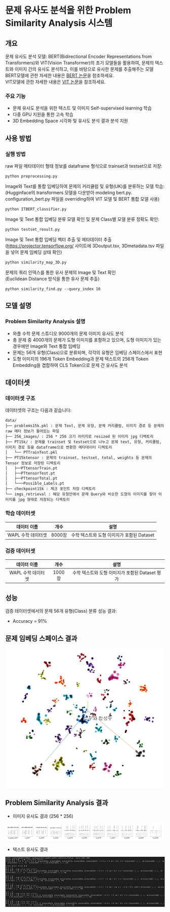 # 문제 유사도 분석을 위한 Problem Similarity Analysis 시스템

## 개요

문제 유사도 분석 모델: BERT(Bidirectional Encoder Representations from Transformers)와 VIT(Vision Transformer)의 초기 모델들을 활용하여, 문제의 텍스트와 이미지 간의 유사도 분석하고, 이를 바탕으로 유사한 문제를 추출해주는 모델   
BERT모델에 관한 자세한 내용은 [BERT 논문](https://arxiv.org/pdf/1810.04805)을 참조하세요.   
VIT모델에 관한 자세한 내용은 [VIT 논문](https://arxiv.org/pdf/2010.11929)을 참조하세요.   

### 주요 기능
- 문제 유사도 분석을 위한 텍스트 및 이미지 Self-supervised learning 학습
- 다중 GPU 지원을 통한 고속 학습
- 3D Embedding Space 시각화 및 유사도 분석 결과 분석 지원

## 사용 방법

### 실행 방법
raw 파일 메타데이터 형태 정보를 dataframe 형식으로 trainset과 testset으로 저장:
```shell
python preprocessing.py
```
Image와 Text를 통합 임베딩하여 문제의 커리큘럼 및 유형(UK)를 분류하는 모델 학습:   
(Hugginface의 transformers 모델을 다운받아 modeling bert.py. configuration_bert.py 파일을 overriding하여 VIT 모델 및 BERT 통합 모델 사용)
```shell
python ITBERT_classifier.py
```
Image 및 Text 통합 입베딩 분류 모델 확인 및 문제 Class별 모델 분류 정확도 확인:
```shell
python testset_result.py
```
Image 및 Text 통합 입베딩 벡터 추출 및 메타데이터 추출   
(https://projector.tensorflow.org/ 사이트에 3Doutput.tsv, 3Dmetadata.tsv 파일을 넣어 문제 임베딩 상태 확인)
```shell
python similarity_map_3D.py
```
문제의 쿼리 인덱스를 통한 유사 문제의 Image 및 Text 확인   
(Euclidean Distance 방식을 통한 유사 문제 추출)
```shell
python similarity_find.py --query_index 10
```

## 모델 설명

### Problem Similarity Analysis 설명
- 와플 수학 문제 스튜디오 9000개의 문제 이미지 유사도 분석
- 총 문제 중 4000개의 문제가 도형 이미지를 포함하고 있으며, 도형 이미지가 있는 경우에만 Image와 Text 통합 임베딩
- 문제는 56개 유형(Class)으로 분류되며, 각각의 유형은 임베딩 스페이스에서 표현
- 도형 이미지의 196개 Token Embedding과 문제 텍스트의 256개 Token Embedding을 겹합하여 CLS Token으로 문제 간 유사도 분석

## 데이터셋

### 데이터셋 구조
데이터셋의 구조는 다음과 같습니다:
```shell
data/
├── problems15k.pkl : 문제 Text, 문제 유형, 문제 커리큘럼, 이미지 경로 등 문제의 raw 메타 정보가 들어있는 파일
├── 256_images/ : 256 * 256 크기 이미지로 resized 된 이미지 jpg 디렉토리
├── PT15k/ : 문제를 trainset 및 testset으로 나누고 문제 text, 유형, 커리큘럼, 이미지 경로 등을 dataframe으로 변환한 메타데이터 디렉토리
│   └── PTTrainTest.pkl
├── PT15ktensor : 문제의 trainset, testset, total, weights 등 문제의 Tensor 정보로 저장된 디렉토리
│   ├──PTtensorTrain.pt
│   ├──PTtensorTest.pt
│   ├──PTtensorTotal.pt
│   └───Possible_Labels.pt
├── checkpoint15k : 체크 포인트 저장 디렉토리
└── imgs_retrieval : 해당 유형안에서 문제 Query와 비슷한 도형의 이미지를 찾아 이미지를 jpg 형태로 저장되는 디렉토리
```

### 학습 데이터셋
|데이터 이름|개수|설명|
|:---:|:---:|:---:|
|WAPL 수학 데이터셋|8000장|수학 텍스트와 도형 이미지가 포함된 Dataset|

### 검증 데이터셋
|데이터 이름|개수|설명|
|:---:|:---:|:---:|
|WAPL 수학 데이터셋|1000장|수학 텍스트와 도형 이미지가 포함된 Dataset 평가|

## 성능

검증 데이터셋에서의 문제 56개 유형(Class) 분류 성능 결과:
 - Accuracy = 91%

## 문제 임베딩 스페이스 결과

![문제_임베딩_스페이스](figures/문제_임베딩_스페이스.jpg)


## Problem Similarity Analysis 결과

- 이미지 유사도 결과 (256 * 256)

![이미지_유사도_결과](figures/Image_유사도_결과.jpg)


- 텍스트 유사도 결과

![텍스트_유사도_결과](figures/Text_유사도_결과.jpg)
